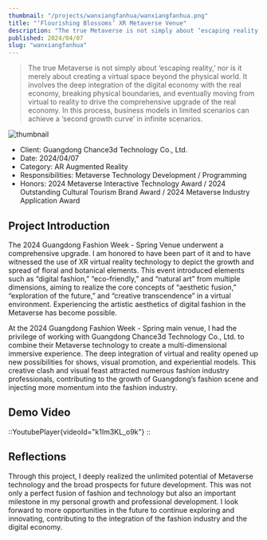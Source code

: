 ```yaml
---
thumbnail: "/projects/wanxiangfanhua/wanxiangfanhua.png"
title: "‘Flourishing Blossoms’ XR Metaverse Venue"
description: "The true Metaverse is not simply about ‘escaping reality,’ nor is it merely about creating a virtual space beyond the physical world. It involves the deep integration of the digital economy with the real economy, breaking physical boundaries, and eventually moving from virtual to reality to drive the comprehensive upgrade of the real economy. In this process, business models in limited scenarios can achieve a ‘second growth curve’ in infinite scenarios."
published: 2024/04/07
slug: "wanxiangfanhua"
---
```


> The true Metaverse is not simply about ‘escaping reality,’ nor is it merely about creating a virtual space beyond the physical world. It involves the deep integration of the digital economy with the real economy, breaking physical boundaries, and eventually moving from virtual to reality to drive the comprehensive upgrade of the real economy. In this process, business models in limited scenarios can achieve a ‘second growth curve’ in infinite scenarios.

![thumbnail](/projects/wanxiangfanhua/wanxiangfanhua.png "thumbnail")

- Client: Guangdong Chance3d Technology Co., Ltd.
- Date: 2024/04/07
- Category: AR Augmented Reality
- Responsibilities: Metaverse Technology Development / Programming
- Honors: 2024 Metaverse Interactive Technology Award / 2024 Outstanding Cultural Tourism Brand Award / 2024 Metaverse Industry Application Award

## Project Introduction

The 2024 Guangdong Fashion Week - Spring Venue underwent a comprehensive upgrade. I am honored to have been part of it and to have witnessed the use of XR virtual reality technology to depict the growth and spread of floral and botanical elements. This event introduced elements such as “digital fashion,” “eco-friendly,” and “natural art” from multiple dimensions, aiming to realize the core concepts of “aesthetic fusion,” “exploration of the future,” and “creative transcendence” in a virtual environment. Experiencing the artistic aesthetics of digital fashion in the Metaverse has become possible.

At the 2024 Guangdong Fashion Week - Spring main venue, I had the privilege of working with Guangdong Chance3d Technology Co., Ltd. to combine their Metaverse technology to create a multi-dimensional immersive experience. The deep integration of virtual and reality opened up new possibilities for shows, visual promotion, and experiential models. This creative clash and visual feast attracted numerous fashion industry professionals, contributing to the growth of Guangdong’s fashion scene and injecting more momentum into the fashion industry.

## Demo Video
::YoutubePlayer{videoId="k1Im3KL_o9k"}
:: 

## Reflections

Through this project, I deeply realized the unlimited potential of Metaverse technology and the broad prospects for future development. This was not only a perfect fusion of fashion and technology but also an important milestone in my personal growth and professional development. I look forward to more opportunities in the future to continue exploring and innovating, contributing to the integration of the fashion industry and the digital economy.
